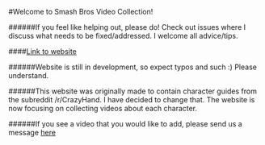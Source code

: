 #Welcome to Smash Bros Video Collection!

######If you feel like helping out, please do! Check out issues where I discuss what needs to be fixed/addressed. I welcome all advice/tips.

####[Link to website](http://happyzombies.github.io/smashvideocollection/)

######Website is still in development, so expect typos and such :) Please understand.

######This website was originally made to contain character guides from the subreddit /r/CrazyHand. I have decided to change that. The website is now focusing on collecting videos about each character.

######If you see a video that you would like to add, please send us a message [here](http://happyzombies.github.io/smashvideocollection/files/submit.html)